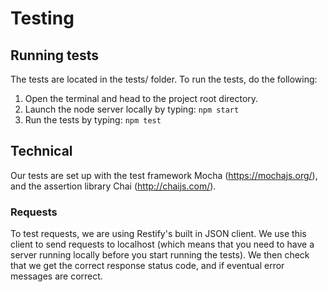 # Testing

## Running tests

The tests are located in the tests/ folder. To run the tests, do the following:
 
 1. Open the terminal and head to the project root directory.
 2. Launch the node server locally by typing: `npm start`
 3. Run the tests by typing: `npm test`

## Technical

Our tests are set up with the test framework Mocha (https://mochajs.org/), and the assertion library Chai (http://chaijs.com/). 

### Requests

To test requests, we are using Restify's built in JSON client. We use this client to send requests to localhost (which means that you need to have a server running locally before you start running the tests). We then check that we get the correct response status code, and if eventual error messages are correct.